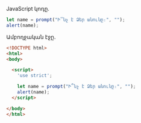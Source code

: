 JavaScript կոդը․

```js demo run
let name = prompt("Ի՞նչ է Ձեր անունը։", "");
alert(name);
```

Ամբողջական էջը․

```html
<!DOCTYPE html>
<html>
<body>

  <script>
    'use strict';

    let name = prompt("Ի՞նչ է Ձեր անունը։", "");
    alert(name);
  </script>

</body>
</html>
```
